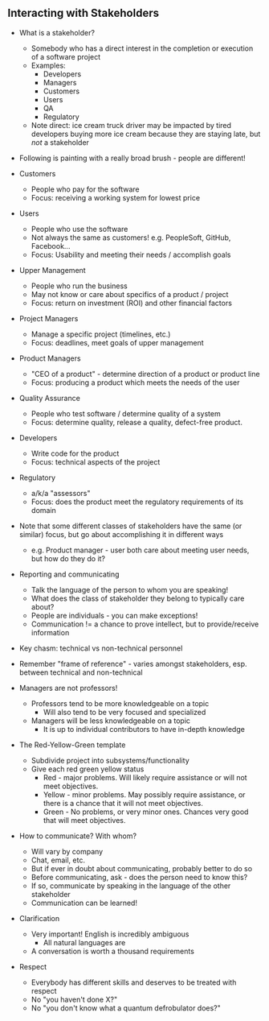 ## Interacting with Stakeholders

* What is a stakeholder?
  * Somebody who has a direct interest in the completion or execution of a software project
  * Examples:
    * Developers
    * Managers
    * Customers
    * Users
    * QA
    * Regulatory
  * Note direct: ice cream truck driver may be impacted by tired developers buying more ice cream because they are staying late, but _not_ a stakeholder

* Following is painting with a really broad brush - people are different!

* Customers
  * People who pay for the software
  * Focus: receiving a working system for lowest price

* Users
  * People who use the software
  * Not always the same as customers! e.g. PeopleSoft, GitHub, Facebook...
  * Focus: Usability and meeting their needs / accomplish goals

* Upper Management
  * People who run the business
  * May not know or care about specifics of a product / project
  * Focus: return on investment (ROI) and other financial factors

* Project Managers
  * Manage a specific project (timelines, etc.)
  * Focus: deadlines, meet goals of upper management

* Product Managers
  * "CEO of a product" - determine direction of a product or product line
  * Focus: producing a product which meets the needs of the user

* Quality Assurance
  * People who test software / determine quality of a system
  * Focus: determine quality, release a quality, defect-free product.

* Developers
  * Write code for the product
  * Focus: technical aspects of the project

* Regulatory
  * a/k/a "assessors"
  * Focus: does the product meet the regulatory requirements of its domain

* Note that some different classes of stakeholders have the same (or similar) focus, but go about accomplishing it in different ways
  * e.g. Product manager - user both care about meeting user needs, but how do they do it?

* Reporting and communicating
  * Talk the language of the person to whom you are speaking!
  * What does the class of stakeholder they belong to typically care about?
  * People are individuals - you can make exceptions!
  * Communication != a chance to prove intellect, but to provide/receive information

* Key chasm: technical vs non-technical personnel

* Remember "frame of reference" - varies amongst stakeholders, esp. between technical and non-technical

* Managers are not professors!
  * Professors tend to be more knowledgeable on a topic
    * Will also tend to be very focused and specialized
  * Managers will be less knowledgeable on a topic
    * It is up to individual contributors to have in-depth knowledge

* The Red-Yellow-Green template
  * Subdivide project into subsystems/functionality
  * Give each red green yellow status
    * Red - major problems. Will likely require assistance or will not meet objectives.
    * Yellow - minor problems. May possibly require assistance, or there is a chance that it will not meet objectives.
    * Green - No problems, or very minor ones.  Chances very good that will meet objectives.

* How to communicate? With whom?
  * Will vary by company
  * Chat, email, etc.
  * But if ever in doubt about communicating, probably better to do so
  * Before communicating, ask - does the person need to know this?
  * If so, communicate by speaking in the language of the other stakeholder
  * Communication can be learned!

* Clarification
  * Very important!  English is incredibly ambiguous
    * All natural languages are
  * A conversation is worth a thousand requirements

* Respect
  * Everybody has different skills and deserves to be treated with respect
  * No "you haven't done X?"
  * No "you don't know what a quantum defrobulator does?"